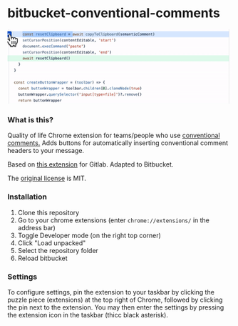 # bitbucket-conventional-comments
![](preview.gif)

### What is this?
Quality of life Chrome extension for teams/people who use [conventional comments.](https://conventionalcomments.org) Adds buttons for automatically inserting conventional comment headers to your message.

Based on [this extension](https://gitlab.com/conventionalcomments/conventional-comments-button/-/tree/master
) for Gitlab. Adapted to Bitbucket.
  
The [original license](https://gitlab.com/conventionalcomments/conventional-comments-button/-/blob/master/LICENSE) is MIT.

### Installation
1. Clone this repository
2. Go to your chrome extensions (enter `chrome://extensions/` in the address bar)
3. Toggle Developer mode (on the right top corner)
4. Click "Load unpacked"
5. Select the repository folder
6. Reload bitbucket
   
### Settings
To configure settings, pin the extension to your taskbar by clicking the puzzle piece (extensions) at the top right of Chrome, followed by clicking the pin next to the extension. You may then enter the settings by pressing the extension icon in the taskbar (thicc black asterisk).